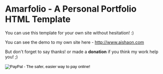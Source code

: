 # Amarfolio - A Personal Portfolio HTML Template

You can use this template for your own site without hesitation! :)

You can see the demo to my own site here - http://www.aishaon.com

But don't forget to say thanks! or made a <strong>donation</strong> if you think my work help you! ;)

<form action="https://www.paypal.com/cgi-bin/webscr" method="post" target="_top">
<input type="hidden" name="cmd" value="_s-xclick">
<input type="hidden" name="hosted_button_id" value="LN62L4XUV4WB2">
<input type="image" src="https://www.paypalobjects.com/en_US/i/btn/btn_donateCC_LG.gif" border="0" name="submit" alt="PayPal - The safer, easier way to pay online!">
<img alt="" border="0" src="https://www.paypalobjects.com/en_US/i/scr/pixel.gif" width="1" height="1">
</form>





